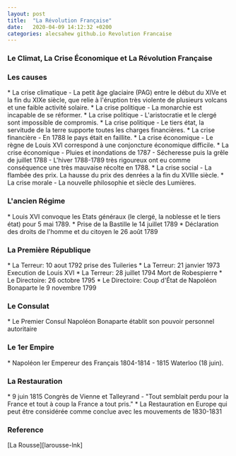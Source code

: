 ```yaml
---
layout: post
title:  "La Révolution Française"
date:   2020-04-09 14:12:32 +0200
categories: alecsahew github.io Revolution Francaise
---
```

<h3>Le Climat, La Crise Économique et La Révolution Française</h3>
<h3>Les causes</h3>
* La crise climatique - La petit âge glaciaire (PAG) entre le début du XIVe et la fin du XIXe siècle, que relie à l'éruption très violente de plusieurs volcans et une faible activité solaire. 
* La crise politique - La monarchie est incapable de se réformer. 
* La crise politique - L'aristocratie et le clergé sont impossible de compromis.
* La crise politique - Le tiers état, la servitude de la terre supporte toutes les charges financières.
* La crise financière - En 1788 le pays était en faillite.
* La crise économique - Le règne de Louis XVI correspond à une conjoncture économique difficile.  
* La crise économique - Pluies et inondations de 1787 - Sécheresse puis la grêle de juillet 1788 - L'hiver 1788-1789 très rigoureux ont eu comme conséquence une très mauvaise récolte en 1788. 
* La crise social - La flambée des prix. La hausse du prix des denrées a la fin du XVIIIe siècle.
* La crise morale - La nouvelle philosophie et siècle des Lumières. 

<h3>L'ancien Régime</h3>
* Louis XVI convoque les Etats généraux (le clergé, la noblesse et le tiers état) pour 5 mai 1789. 
* Prise de la Bastille le 14 juillet 1789
* Déclaration des droits de l'homme et du citoyen le 26 août 1789
<h3>La Première République</h3>
* La Terreur: 10 aout 1792 prise des Tuileries 
* La Terreur: 21 janvier 1973 Execution de Louis XVI
* La Terreur: 28 juillet 1794 Mort de Robespierre
* Le Directoire: 26 octobre 1795
* Le Directoire: Coup d'État de Napoléon Bonaparte le 9 novembre 1799
<h3>Le Consulat</h3>
* Le Premier Consul Napoléon Bonaparte établit son pouvoir personnel autoritaire
<h3>Le 1er Empire</h3> 
* Napoléon Ier Empereur des Français  1804-1814 - 1815 Waterloo (18 juin). 
<h3>La Restauration</h3>
* 9 juin 1815 Congrès de Vienne et Talleyrand - "Tout semblait perdu pour la France et tout à coup la France a tout pris."
* La Restauration en Europe qui peut être considérée comme conclue avec les mouvements de 1830-1831

<h3>Reference</h3>
[La Rousse][larousse-lnk]

[larousse-lnk]: https://www.larousse.fr/encyclopedie/divers/R%C3%A9volution_fran%C3%A7aise/140733

